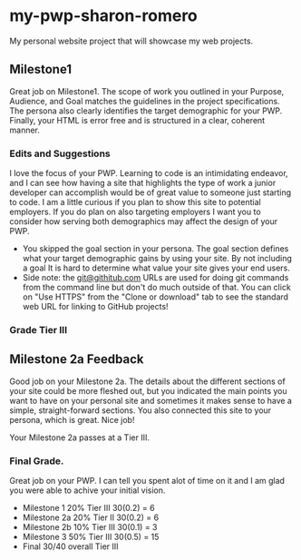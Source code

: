 # my-pwp-sharon-romero
My personal website project that will showcase my web projects.

## Milestone1
Great job on Milestone1. The scope of work you outlined in your Purpose, Audience, and Goal matches the guidelines in the project specifications. The persona also clearly identifies the target demographic for your PWP. Finally, your HTML is error free and is structured in a clear, coherent manner.
  ### Edits and Suggestions
 I love the focus of your PWP. Learning to code is an intimidating endeavor, and I can see how having a site that highlights the type of work a junior developer can accomplish would be of great value to someone just starting to code. I am a little curious if you plan to show this site to potential employers. If you do plan on also targeting employers I want you to consider how serving both demographics may affect the design of your PWP.
 * You skipped the goal section in your persona. The goal section defines what your target demographic gains by using your site. By not including a goal It is hard to determine what value your site gives your end users.
  *  Side note: the git@githitub.com URLs are used for doing git commands from the command line but don't do much outside of that. You can click on "Use HTTPS" from the "Clone or download" tab to see the standard web URL for linking to GitHub projects!
  ### Grade Tier III

## Milestone 2a Feedback
Good job on your Milestone 2a. The details about the different sections of your site could be more fleshed out, but you indicated the main points you want to have on your personal site and sometimes it makes sense to have a simple, straight-forward sections. You also connected this site to your persona, which is great. Nice job!

Your Milestone 2a passes at a Tier III.

### Final Grade.
Great job on your PWP. I can tell you spent alot of time on it and I am glad you were able to achive your initial vision.
* Milestone 1 20% Tier III 30(0.2) = 6 
* Milestone 2a 20% Tier II  30(0.2) = 6
* Milestone 2b 10% Tier III 30(0.1) = 3
* Milestone 3 50% Tier III 30(0.5) = 15
* Final 30/40 overall Tier III
